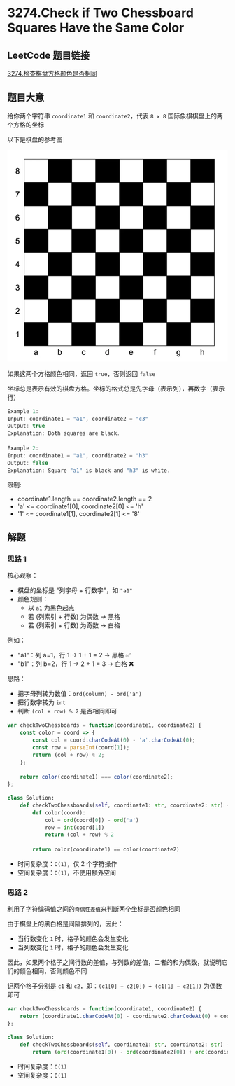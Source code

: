 # 3274.Check if Two Chessboard Squares Have the Same Color

## LeetCode 题目链接

[3274.检查棋盘方格颜色是否相同](https://leetcode.cn/problems/check-if-two-chessboard-squares-have-the-same-color/)

## 题目大意

给你两个字符串 `coordinate1` 和 `coordinate2`，代表 `8 x 8` 国际象棋棋盘上的两个方格的坐标

以下是棋盘的参考图

![alt text](https://github.com/donnapersonal/picx-images-hosting/raw/master/image.4ub63c2in1.webp)

如果这两个方格颜色相同，返回 `true`，否则返回 `false`

坐标总是表示有效的棋盘方格。坐标的格式总是先字母（表示列），再数字（表示行）

```js
Example 1:
Input: coordinate1 = "a1", coordinate2 = "c3"
Output: true
Explanation: Both squares are black.

Example 2:
Input: coordinate1 = "a1", coordinate2 = "h3"
Output: false
Explanation: Square "a1" is black and "h3" is white.
```

限制:
- coordinate1.length == coordinate2.length == 2
- 'a' <= coordinate1[0], coordinate2[0] <= 'h'
- '1' <= coordinate1[1], coordinate2[1] <= '8'

## 解题

### 思路 1

核心观察：
- 棋盘的坐标是 "列字母 + 行数字"，如 `"a1"`
- 颜色规则：
  - 以 `a1` 为黑色起点
  - 若 (列索引 + 行数) 为偶数 → 黑格
  - 若 (列索引 + 行数) 为奇数 → 白格

例如：
- "a1"：列 a=1，行 1 → 1 + 1 = 2 → 黑格 ✅
- "b1"：列 b=2，行 1 → 2 + 1 = 3 → 白格 ❌

思路：
- 把字母列转为数值：`ord(column) - ord('a')`
- 把行数字转为 `int`
- 判断 `(col + row) % 2` 是否相同即可

```js
var checkTwoChessboards = function(coordinate1, coordinate2) {
    const color = coord => {
        const col = coord.charCodeAt(0) - 'a'.charCodeAt(0);
        const row = parseInt(coord[1]);
        return (col + row) % 2;
    };

    return color(coordinate1) === color(coordinate2);
};
```
```python
class Solution:
    def checkTwoChessboards(self, coordinate1: str, coordinate2: str) -> bool:
        def color(coord):
            col = ord(coord[0]) - ord('a')
            row = int(coord[1])
            return (col + row) % 2

        return color(coordinate1) == color(coordinate2)
```

- 时间复杂度：`O(1)`，仅 2 个字符操作
- 空间复杂度：`O(1)`，不使用额外空间

### 思路 2

利用了字符编码值之间的`奇偶性差值`来判断两个坐标是否颜色相同

由于棋盘上的黑白格是间隔排列的，因此：
- 当行数变化 `1` 时，格子的颜色会发生变化
- 当列数变化 `1` 时，格子的颜色会发生变化
  
因此，如果两个格子之间行数的差值，与列数的差值，二者的和为偶数，就说明它们的颜色相同，否则颜色不同

记两个格子分别是 `c1` 和 `c2`，即：`(c1[0] − c2[0]) + (c1[1] − c2[1])` 为偶数即可

```js
var checkTwoChessboards = function(coordinate1, coordinate2) {
    return (coordinate1.charCodeAt(0) - coordinate2.charCodeAt(0) + coordinate1.charCodeAt(1) - coordinate2.charCodeAt(1)) % 2 === 0;
};
```
```python
class Solution:
    def checkTwoChessboards(self, coordinate1: str, coordinate2: str) -> bool:
        return (ord(coordinate1[0]) - ord(coordinate2[0]) + ord(coordinate1[1]) - ord(coordinate2[1])) % 2 == 0
```

- 时间复杂度：`O(1)`
- 空间复杂度：`O(1)`
